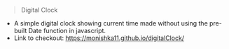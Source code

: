 > Digital Clock

* A simple digital clock showing current time made without using the pre-built Date function in javascript.
* Link to checkout: https://monishka11.github.io/digitalClock/